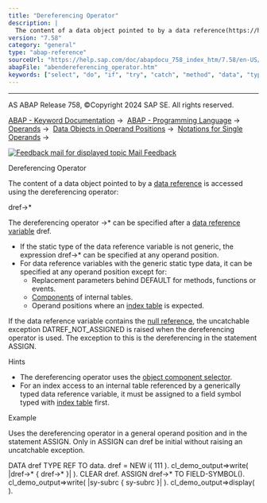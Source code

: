 ```yaml
---
title: "Dereferencing Operator"
description: |
  The content of a data object pointed to by a data reference(https://help.sap.com/doc/abapdocu_758_index_htm/7.58/en-US/abendata_reference_type.htm) is accessed using the dereferencing operator: dref-> The dereferencing operator -> can be specified after a data reference variable(https://hel
version: "7.58"
category: "general"
type: "abap-reference"
sourceUrl: "https://help.sap.com/doc/abapdocu_758_index_htm/7.58/en-US/abendereferencing_operator.htm"
abapFile: "abendereferencing_operator.htm"
keywords: ["select", "do", "if", "try", "catch", "method", "data", "types", "internal-table", "field-symbol", "abendereferencing", "operator"]
---
```


* * *

AS ABAP Release 758, ©Copyright 2024 SAP SE. All rights reserved.

[ABAP - Keyword Documentation](https://help.sap.com/doc/abapdocu_758_index_htm/7.58/en-US/abenabap.htm) →  [ABAP - Programming Language](https://help.sap.com/doc/abapdocu_758_index_htm/7.58/en-US/abenabap_reference.htm) →  [Operands](https://help.sap.com/doc/abapdocu_758_index_htm/7.58/en-US/abenoperands.htm) →  [Data Objects in Operand Positions](https://help.sap.com/doc/abapdocu_758_index_htm/7.58/en-US/abenoperands_data_objects.htm) →  [Notations for Single Operands](https://help.sap.com/doc/abapdocu_758_index_htm/7.58/en-US/abenoperands_names.htm) → 

 [![](Mail.gif?object=Mail.gif "Feedback mail for displayed topic") Mail Feedback](mailto:f1_help@sap.com?subject=Feedback%20on%20ABAP%20Documentation&body=Document:%20Dereferencing%20Operator%2C%20ABENDEREFERENCING_OPERATOR%2C%20758%0D%0A%0D%0AError:%0D%0A%0D%0A%0D%0A%0D%0ASuggestion%20for%20improvement:)

Dereferencing Operator

The content of a data object pointed to by a [data reference](https://help.sap.com/doc/abapdocu_758_index_htm/7.58/en-US/abendata_reference_type.htm) is accessed using the dereferencing operator:

dref->\*

The dereferencing operator \->\* can be specified after a [data reference variable](https://help.sap.com/doc/abapdocu_758_index_htm/7.58/en-US/abendata_reference_variable_glosry.htm "Glossary Entry") dref.

-   If the static type of the data reference variable is not generic, the expression dref->\* can be specified at any operand position.
-   For data reference variables with the generic static type data, it can be specified at any operand position except for:
    -   Replacement parameters behind DEFAULT for methods, functions or events.
    -   [Components](https://help.sap.com/doc/abapdocu_758_index_htm/7.58/en-US/abenitab_components.htm) of internal tables.
    -   Operand positions where an [index table](https://help.sap.com/doc/abapdocu_758_index_htm/7.58/en-US/abenindex_table_glosry.htm "Glossary Entry") is expected.

If the data reference variable contains the [null reference](https://help.sap.com/doc/abapdocu_758_index_htm/7.58/en-US/abennull_reference_glosry.htm "Glossary Entry"), the uncatchable exception DATREF\_NOT\_ASSIGNED is raised when the dereferencing operator is used. The exception to this is the dereferencing in the statement ASSIGN.

Hints

-   The dereferencing operator uses the [object component selector](https://help.sap.com/doc/abapdocu_758_index_htm/7.58/en-US/abenobject_component_selector.htm).
-   For an index access to an internal table referenced by a generically typed data reference variable, it must be assigned to a field symbol typed with [index table](https://help.sap.com/doc/abapdocu_758_index_htm/7.58/en-US/abenbuilt_in_types_generic.htm) first.

Example

Uses the dereferencing operator in a general operand position and in the statement ASSIGN. Only in ASSIGN can dref be initial without raising an uncatchable exception.

DATA dref TYPE REF TO data.
dref = NEW i( 111 ).
cl\_demo\_output=>write( |dref->\* { dref->\* }| ).
CLEAR dref.
ASSIGN dref->\* TO FIELD-SYMBOL(<fs>).
cl\_demo\_output=>write( |sy-subrc { sy-subrc }| ).
cl\_demo\_output=>display( ).